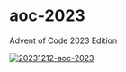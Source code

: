 # aoc-2023
Advent of Code 2023 Edition

[![20231212-aoc-2023](https://github.com/lloydlobo/aoc-2023/assets/76430758/1102d633-bda2-4612-a750-d84d2bcd9357)](https://github.com/lloydlobo/aoc-2023/files/13643016/20231212-aoc-2023.pdf)
